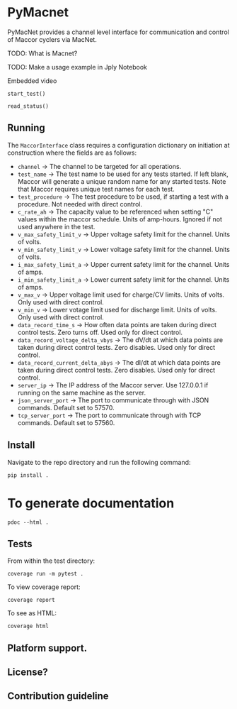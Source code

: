 # PyMacnet

PyMacNet provides a channel level interface for communication and control of Maccor cyclers via MacNet.

TODO: What is Macnet?

TODO: Make a usage example in Jply Notebook 

Embedded video 

```
start_test()

read_status()
```

## Running

The `MaccorInterface` class requires a configuration dictionary on initiation at construction where the fields are as follows:

- `channel` -> The channel to be targeted for all operations.
- `test_name` -> The test name to be used for any tests started. If left blank, Maccor will generate a unique random name for any started tests. Note that Maccor requires unique test names for each test.
- `test_procedure` -> The test procedure to be used, if starting a test with a procedure. Not needed with direct control.
- `c_rate_ah` -> The capacity value to be referenced when setting "C" values within the maccor schedule. Units of amp-hours. Ignored if not used anywhere in the test.
- `v_max_safety_limit_v` -> Upper voltage safety limit for the channel. Units of volts.
- `v_min_safety_limit_v` -> Lower voltage safety limit for the channel. Units of volts.
- `i_max_safety_limit_a` -> Upper current safety limit for the channel. Units of amps.
- `i_min_safety_limit_a` -> Lower current safety limit for the channel. Units of amps.
- `v_max_v` -> Upper voltage limit used for charge/CV limits. Units of volts. Only used with direct control.
- `v_min_v` -> Lower votage limit used for discharge limit. Units of volts. Only used with direct control.
- `data_record_time_s` -> How often data points are taken during direct control tests. Zero turns off. Used only for direct control.
- `data_record_voltage_delta_vbys` -> The dV/dt at which data points are taken during direct control tests. Zero disables. Used only for direct control.
- `data_record_current_delta_abys` -> The dI/dt at which data points are taken during direct control tests. Zero disables. Used only for direct control.
- `server_ip` -> The IP address of the Maccor server. Use 127.0.0.1 if running on the same machine as the server.
- `json_server_port` -> The port to communicate through with JSON commands. Default set to 57570.
- `tcp_server_port` -> The port to communicate through with TCP commands. Default set to 57560.

## Install

Navigate to the repo directory and run the following command:

```
pip install .
```

# To generate documentation 


```
pdoc --html .
```

## Tests

From within the test directory: 

```
coverage run -m pytest .
```

To view coverage report:

```
coverage report
```

To see as HTML:

```
coverage html
```

## Platform support.

## License?

## Contribution guideline    